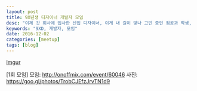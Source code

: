 ```yaml
---
layout: post
title: 9X년생 디자이너 개발자 모임
desc: "이제 갓 회사에 입사한 신입 디자이너, 이게 내 길이 맞나 고민 중인 컴공과 학생, 혹은 이미 현업에서 열심히 달리고 있는 개발자. 험난한 IT 업계에서 9x년생들이 살아남는 이야기를 공유합시다. 나와 같은 직군인 또래의 이야기를 듣고, 새로운 영감과 자극을 받았으면 합니다. 또한 디자인/IT업계에서 중요한 ‘커뮤니티 활동’에 한 발자욱 더 다가가는 계기가 되었으면 합니다."
keywords: "9XD, 개발자, 모임"
date: 2016-12-02
categories: [meetup]
tags: [blog]
---
```



[Imgur](http://i.imgur.com/SprjBru.gifv)


[1회 모임]
모임: http://onoffmix.com/event/60046
사진: https://goo.gl/photos/TrobCJEfzJrvTN1d9
 
